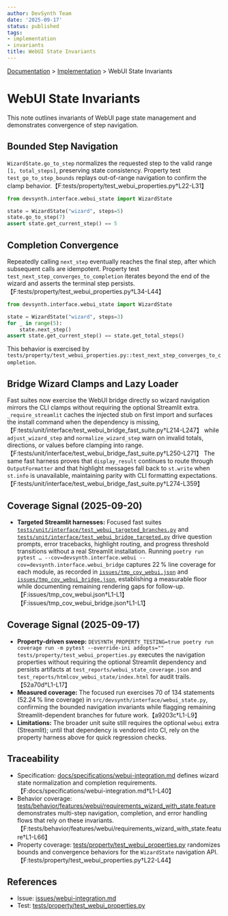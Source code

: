 ```yaml
---
author: DevSynth Team
date: '2025-09-17'
status: published
tags:
- implementation
- invariants
title: WebUI State Invariants
---
```

<div class="breadcrumbs">
<a href="../index.md">Documentation</a> &gt; <a href="index.md">Implementation</a> &gt; WebUI State Invariants
</div>

# WebUI State Invariants

This note outlines invariants of WebUI page state management and demonstrates convergence of step navigation.

## Bounded Step Navigation

`WizardState.go_to_step` normalizes the requested step to the valid range `[1, total_steps]`, preserving state consistency. Property test `test_go_to_step_bounds` replays out-of-range navigation to confirm the clamp behavior.【F:tests/property/test_webui_properties.py†L22-L31】

```python
from devsynth.interface.webui_state import WizardState

state = WizardState("wizard", steps=5)
state.go_to_step(7)
assert state.get_current_step() == 5
```

## Completion Convergence

Repeatedly calling `next_step` eventually reaches the final step, after which subsequent calls are idempotent. Property test `test_next_step_converges_to_completion` iterates beyond the end of the wizard and asserts the terminal step persists.【F:tests/property/test_webui_properties.py†L34-L44】

```python
from devsynth.interface.webui_state import WizardState

state = WizardState("wizard", steps=3)
for _ in range(5):
    state.next_step()
assert state.get_current_step() == state.get_total_steps()
```

This behavior is exercised by `tests/property/test_webui_properties.py::test_next_step_converges_to_completion`.

## Bridge Wizard Clamps and Lazy Loader

Fast suites now exercise the WebUI bridge directly so wizard navigation mirrors the CLI clamps without requiring the optional Streamlit extra. `_require_streamlit` caches the injected stub on first import and surfaces the install command when the dependency is missing,【F:tests/unit/interface/test_webui_bridge_fast_suite.py†L214-L247】 while `adjust_wizard_step` and `normalize_wizard_step` warn on invalid totals, directions, or values before clamping into range.【F:tests/unit/interface/test_webui_bridge_fast_suite.py†L250-L271】 The same fast harness proves that `display_result` continues to route through `OutputFormatter` and that highlight messages fall back to `st.write` when `st.info` is unavailable, maintaining parity with CLI formatting expectations.【F:tests/unit/interface/test_webui_bridge_fast_suite.py†L274-L359】

## Coverage Signal (2025-09-20)

- **Targeted Streamlit harnesses:** Focused fast suites [`tests/unit/interface/test_webui_targeted_branches.py`](../../tests/unit/interface/test_webui_targeted_branches.py) and [`tests/unit/interface/test_webui_bridge_targeted.py`](../../tests/unit/interface/test_webui_bridge_targeted.py) drive question prompts, error tracebacks, highlight routing, and progress threshold transitions without a real Streamlit installation. Running `poetry run pytest … --cov=devsynth.interface.webui --cov=devsynth.interface.webui_bridge` captures 22 % line coverage for each module, as recorded in [`issues/tmp_cov_webui.json`](../../issues/tmp_cov_webui.json) and [`issues/tmp_cov_webui_bridge.json`](../../issues/tmp_cov_webui_bridge.json), establishing a measurable floor while documenting remaining rendering gaps for follow-up.【F:issues/tmp_cov_webui.json†L1-L1】【F:issues/tmp_cov_webui_bridge.json†L1-L1】

## Coverage Signal (2025-09-17)

- **Property-driven sweep:** `DEVSYNTH_PROPERTY_TESTING=true poetry run coverage run -m pytest --override-ini addopts="" tests/property/test_webui_properties.py` executes the navigation properties without requiring the optional Streamlit dependency and persists artifacts at `test_reports/webui_state_coverage.json` and `test_reports/htmlcov_webui_state/index.html` for audit trails.【52a70d†L1-L17】
- **Measured coverage:** The focused run exercises 70 of 134 statements (52.24 % line coverage) in `src/devsynth/interface/webui_state.py`, confirming the bounded navigation invariants while flagging remaining Streamlit-dependent branches for future work.【a9203c†L1-L9】
- **Limitations:** The broader unit suite still requires the optional `webui` extra (Streamlit); until that dependency is vendored into CI, rely on the property harness above for quick regression checks.

## Traceability

- Specification: [docs/specifications/webui-integration.md](../../docs/specifications/webui-integration.md) defines wizard state normalization and completion requirements.【F:docs/specifications/webui-integration.md†L1-L40】
- Behavior coverage: [tests/behavior/features/webui/requirements_wizard_with_state.feature](../../tests/behavior/features/webui/requirements_wizard_with_state.feature) demonstrates multi-step navigation, completion, and error handling flows that rely on these invariants.【F:tests/behavior/features/webui/requirements_wizard_with_state.feature†L1-L66】
- Property coverage: [tests/property/test_webui_properties.py](../../tests/property/test_webui_properties.py) randomizes bounds and convergence behaviors for the `WizardState` navigation API.【F:tests/property/test_webui_properties.py†L22-L44】

## References

- Issue: [issues/webui-integration.md](../issues/webui-integration.md)
- Test: [tests/property/test_webui_properties.py](../tests/property/test_webui_properties.py)
